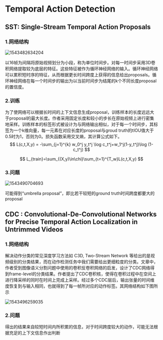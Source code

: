 # Temporal Action Detection
## SST: Single-Stream Temporal Action Proposals

### 1.网络结构

![1543482634204](/home/liweijie/.config/Typora/typora-user-images/1543482634204.png)

以16帧为间隔将原始视频划分为小段，称为单位时间步。对每一时间步采用3D卷积网络提取较为底层的特征。这些特征被作为循环神经网络的输入。循环神经网络可以累积短时序的特征，从而根据更长时间跨度上获得的信息给出proposals。循环神经网络在每一个时间步的输出为以当前时间步为结尾的k个不同长度proposal的置信度。

### 2.训练

为了使网络可以根据长时间的上下文信息生成proposal，训练样本的长度远远大于proposal的最大长度。作者采用固定长度和较小的步长在原始视频上进行密集地采样。训练样本的标签形式被设计为与网络输出相似，对于每一个时间步，其标签为一个k维向量，每一元素在对应长度的proposal与groud truth的tIOU值大于0.5时为1，否则为0。损失函数采用交叉熵，其计算公式如下。
$$
L(c,t,X,y) = -\sum_{j=1}^{k} w_0^j y_t^j \log c_t^j+w_1^j(1-y_t^j)\log (1-c_t^j)
$$

$$
L_{train}=\sum_{(X,y)\in\chi}\sum_{t=1}^{T_w}L(c,t,X,y)
$$



### 3.问题

![1543490704693](/home/liweijie/.config/Typora/typora-user-images/1543490704693.png)

可能得到“umbrella proposal”，即比若干较短的ground truth时间跨度都要大的proposal

## CDC : Convolutional-De-Convolutional Networks for Precise Temporal Action Localization in Untrimmed Videos

### 1.网络结构

解决动作分类的常见深度学习方法如 C3D, Two-Stream Network 等给出的是视频级别的分类结果，而在动作检测任务中我们需要给出更细粒度的分类。文章中，作者受到图像语义分割问题中使用的卷积反卷积网络的启发，设计了CDC网络得到frame-level的分类结果。作者提出了CDC卷积核，使得在卷积过程中在空间上进行降采样的同时在时间上完成上采样。经过多个CDC层后，输出张量的时间维度恢复到与输入相同，也就得到了每一帧所对应的动作标签。其网络结构如下图所示

![1543496259035](/home/liweijie/.config/Typora/typora-user-images/1543496259035.png)

### 2.问题

得出的结果来自较短时间内所积累的信息，对于时间跨度较大的动作，可能无法根据充足的上下文信息作出判断







